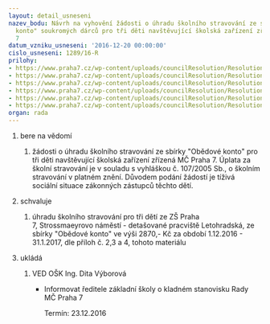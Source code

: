 ```yaml
---
layout: detail_usneseni
nazev_bodu: Návrh na vyhovění žádosti o úhradu školního stravování ze sbírky "Obědové
  konto" soukromých dárců pro tři děti navštěvující školská zařízení zřízená MČ Praha
  7
datum_vzniku_usneseni: '2016-12-20 00:00:00'
cislo_usneseni: 1289/16-R
prilohy:
- https://www.praha7.cz/wp-content/uploads/councilResolution/Resolutions/28010/export/1Duvodovazprava~149134.doc
- https://www.praha7.cz/wp-content/uploads/councilResolution/Resolutions/28010/export/2ZadostZSStrossnamI~149133.pdf
- https://www.praha7.cz/wp-content/uploads/councilResolution/Resolutions/28010/export/3ZadostZSStrossnamII~149131.pdf
- https://www.praha7.cz/wp-content/uploads/councilResolution/Resolutions/28010/export/4ZadostZSStrossnamIII~149129.pdf
- https://www.praha7.cz/wp-content/uploads/councilResolution/Resolutions/28010/export/5RekapitulaceOK~149127.xlsx
- https://www.praha7.cz/wp-content/uploads/councilResolution/Resolutions/28010/export/export~297075.pdf
organ: rada
---
```

<ol class="urzList_view" id="urzList">
<li id="" class="urzClass1"><span name="1">bere na vědomí</span> 
<ol class="urzOlClass">
<li id="" class="urzClass2" style="TEXT-ALIGN: left"><span><p>žádosti o úhradu školního stravování ze sbírky "Obědové konto" pro tři děti navštěvující školská zařízení zřízená MČ Praha 7. Úplata za školní stravování je v souladu s vyhláškou č. 107/2005 Sb., o školním stravování v platném znění. Důvodem podání žádostí je tíživá sociální situace zákonných zástupců těchto dětí.</p></span></li></ol></li>
<li id="" class="urzClass1"><span name="24">schvaluje</span> 
<ol class="urzOlClass">
<li id="" class="urzClass2" style="TEXT-ALIGN: left"><span><p>úhradu školního stravování pro tři dětí ze ZŠ Praha 7,&nbsp;Strossmaeyrovo náměstí - detašované pracviště Letohradská, ze sbírky "Obědové konto" ve výši 2870,- Kč za období 1.12.2016 - 31.1.2017, dle příloh č. 2,3 a 4, tohoto materiálu</p></span></li></ol></li><li class="urzClass1" id="urzUkoly"><span name="1">ukládá</span><ol class="urzOlClass"><li class="urzClass2"><span><p>VED OŠK Ing. Dita Výborová</p></span><ul class="urzUlClass"><li class="urzClass3"><span><p>Informovat ředitele základní školy o kladném stanovisku Rady MČ Praha 7</p></span><span class="urzUkolTermin">  Termín:&nbsp;23.12.2016</span></li></ul></li></ol></li>
</ol>